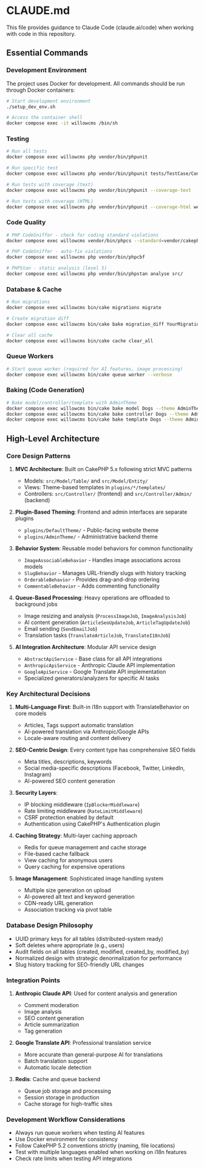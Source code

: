 # CLAUDE.md

This file provides guidance to Claude Code (claude.ai/code) when working with code in this repository.

## Essential Commands

### Development Environment

The project uses Docker for development. All commands should be run through Docker containers:

```bash
# Start development environment
./setup_dev_env.sh

# Access the container shell
docker compose exec -it willowcms /bin/sh
```

### Testing

```bash
# Run all tests
docker compose exec willowcms php vendor/bin/phpunit

# Run specific test
docker compose exec willowcms php vendor/bin/phpunit tests/TestCase/Controller/UsersControllerTest.php

# Run tests with coverage (text)
docker compose exec willowcms php vendor/bin/phpunit --coverage-text

# Run tests with coverage (HTML)
docker compose exec willowcms php vendor/bin/phpunit --coverage-html webroot/coverage tests/TestCase/
```

### Code Quality

```bash
# PHP CodeSniffer - check for coding standard violations
docker compose exec willowcms vendor/bin/phpcs --standard=vendor/cakephp/cakephp-codesniffer/CakePHP src/ tests/

# PHP CodeSniffer - auto-fix violations
docker compose exec willowcms php vendor/bin/phpcbf

# PHPStan - static analysis (level 5)
docker compose exec willowcms php vendor/bin/phpstan analyse src/
```

### Database & Cache

```bash
# Run migrations
docker compose exec willowcms bin/cake migrations migrate

# Create migration diff
docker compose exec willowcms bin/cake bake migration_diff YourMigrationName

# Clear all cache
docker compose exec willowcms bin/cake cache clear_all
```

### Queue Workers

```bash
# Start queue worker (required for AI features, image processing)
docker compose exec willowcms bin/cake queue worker --verbose
```

### Baking (Code Generation)

```bash
# Bake model/controller/template with AdminTheme
docker compose exec willowcms bin/cake bake model Dogs --theme AdminTheme
docker compose exec willowcms bin/cake bake controller Dogs --theme AdminTheme
docker compose exec willowcms bin/cake bake template Dogs --theme AdminTheme
```

## High-Level Architecture

### Core Design Patterns

1. **MVC Architecture**: Built on CakePHP 5.x following strict MVC patterns
   - Models: `src/Model/Table/` and `src/Model/Entity/`
   - Views: Theme-based templates in `plugins/*/templates/`
   - Controllers: `src/Controller/` (frontend) and `src/Controller/Admin/` (backend)

2. **Plugin-Based Theming**: Frontend and admin interfaces are separate plugins
   - `plugins/DefaultTheme/` - Public-facing website theme
   - `plugins/AdminTheme/` - Administrative backend theme

3. **Behavior System**: Reusable model behaviors for common functionality
   - `ImageAssociableBehavior` - Handles image associations across models
   - `SlugBehavior` - Manages URL-friendly slugs with history tracking
   - `OrderableBehavior` - Provides drag-and-drop ordering
   - `CommentableBehavior` - Adds commenting functionality

4. **Queue-Based Processing**: Heavy operations are offloaded to background jobs
   - Image resizing and analysis (`ProcessImageJob`, `ImageAnalysisJob`)
   - AI content generation (`ArticleSeoUpdateJob`, `ArticleTagUpdateJob`)
   - Email sending (`SendEmailJob`)
   - Translation tasks (`TranslateArticleJob`, `TranslateI18nJob`)

5. **AI Integration Architecture**: Modular API service design
   - `AbstractApiService` - Base class for all API integrations
   - `AnthropicApiService` - Anthropic Claude API implementation
   - `GoogleApiService` - Google Translate API implementation
   - Specialized generators/analyzers for specific AI tasks

### Key Architectural Decisions

1. **Multi-Language First**: Built-in i18n support with TranslateBehavior on core models
   - Articles, Tags support automatic translation
   - AI-powered translation via Anthropic/Google APIs
   - Locale-aware routing and content delivery

2. **SEO-Centric Design**: Every content type has comprehensive SEO fields
   - Meta titles, descriptions, keywords
   - Social media-specific descriptions (Facebook, Twitter, LinkedIn, Instagram)
   - AI-powered SEO content generation

3. **Security Layers**:
   - IP blocking middleware (`IpBlockerMiddleware`)
   - Rate limiting middleware (`RateLimitMiddleware`)
   - CSRF protection enabled by default
   - Authentication using CakePHP's Authentication plugin

4. **Caching Strategy**: Multi-layer caching approach
   - Redis for queue management and cache storage
   - File-based cache fallback
   - View caching for anonymous users
   - Query caching for expensive operations

5. **Image Management**: Sophisticated image handling system
   - Multiple size generation on upload
   - AI-powered alt text and keyword generation
   - CDN-ready URL generation
   - Association tracking via pivot table

### Database Design Philosophy

- UUID primary keys for all tables (distributed-system ready)
- Soft deletes where appropriate (e.g., users)
- Audit fields on all tables (created, modified, created_by, modified_by)
- Normalized design with strategic denormalization for performance
- Slug history tracking for SEO-friendly URL changes

### Integration Points

1. **Anthropic Claude API**: Used for content analysis and generation
   - Comment moderation
   - Image analysis
   - SEO content generation
   - Article summarization
   - Tag generation

2. **Google Translate API**: Professional translation service
   - More accurate than general-purpose AI for translations
   - Batch translation support
   - Automatic locale detection

3. **Redis**: Cache and queue backend
   - Queue job storage and processing
   - Session storage in production
   - Cache storage for high-traffic sites

### Development Workflow Considerations

- Always run queue workers when testing AI features
- Use Docker environment for consistency
- Follow CakePHP 5.2 conventions strictly (naming, file locations)
- Test with multiple languages enabled when working on i18n features
- Check rate limits when testing API integrations